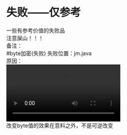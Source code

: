 # 失败——仅参考
一些有参考价值的失败品
<br>
注意屎山！！！
<br>
备注：
<br>
#byte加密(失败)
失败位置：jm.java
<br>
原因：
<br><video src="resources/1.webm" type="video/webm"></video>
<br>
改变byte值的效果在意料之外，不是可逆改变
